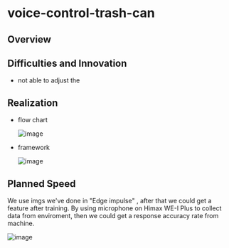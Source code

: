 # voice-control-trash-can
## Overview

## Difficulties and Innovation
* not able to adjust the 


## Realization
* flow chart

    ![image](https://user-images.githubusercontent.com/79617402/120102162-4e60bc00-c17c-11eb-97ce-8ad1de065f0f.png) 

* framework

    ![image](https://user-images.githubusercontent.com/79617402/120102177-591b5100-c17c-11eb-9688-2aa85cea6041.png)
## Planned Speed
We use imgs we've done in "Edge impulse" , after that we could get a feature after training. By using microphone on Himax WE-I Plus to collect data from enviroment, then we could get a response accuracy rate from machine.
  
![image](https://user-images.githubusercontent.com/79617402/120102426-83b9d980-c17d-11eb-8eef-83dced374bbe.png)
